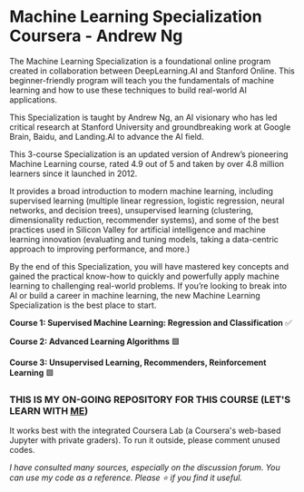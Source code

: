 # Machine Learning Specialization Coursera - Andrew Ng

The Machine Learning Specialization is a foundational online program created in collaboration between DeepLearning.AI and Stanford Online. This beginner-friendly program will teach you the fundamentals of machine learning and how to use these techniques to build real-world AI applications. 

This Specialization is taught by Andrew Ng, an AI visionary who has led critical research at Stanford University and groundbreaking work at Google Brain, Baidu, and Landing.AI to advance the AI field.

This 3-course Specialization is an updated version of Andrew’s pioneering Machine Learning course, rated 4.9 out of 5 and taken by over 4.8 million learners since it launched in 2012. 

It provides a broad introduction to modern machine learning, including supervised learning (multiple linear regression, logistic regression, neural networks, and decision trees), unsupervised learning (clustering, dimensionality reduction, recommender systems), and some of the best practices used in Silicon Valley for artificial intelligence and machine learning innovation (evaluating and tuning models, taking a data-centric approach to improving performance, and more.)

By the end of this Specialization, you will have mastered key concepts and gained the practical know-how to quickly and powerfully apply machine learning to challenging real-world problems. If you’re looking to break into AI or build a career in machine learning, the new Machine Learning Specialization is the best place to start.

**Course 1: Supervised Machine Learning: Regression and Classification** ✅

**Course 2: Advanced Learning Algorithms** 🟩

**Course 3: Unsupervised Learning, Recommenders, Reinforcement Learning** 🟩

### THIS IS MY ON-GOING REPOSITORY FOR THIS COURSE (LET'S LEARN WITH [ME](https://www.linkedin.com/in/khainx/))
It works best with the integrated Coursera Lab (a Coursera's web-based Jupyter with private graders). To run it outside, please comment unused codes.

*I have consulted many sources, especially on the discussion forum. You can use my code as a reference. Please ⭐ if you find it useful.*
